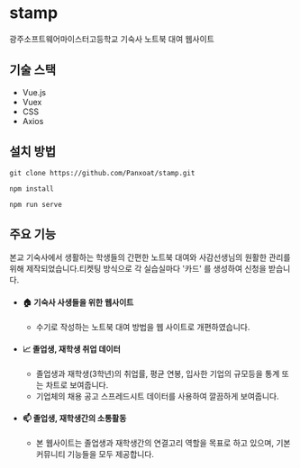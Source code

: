 # stamp

광주소프트웨어마이스터고등학교 기숙사 노트북 대여 웹사이트

## 기술 스택

- Vue.js
- Vuex
- CSS
- Axios

## 설치 방법
```
git clone https://github.com/Panxoat/stamp.git
```

```
npm install
```

```
npm run serve
```

## 주요 기능

본교 기숙사에서 생활하는 학생들의 간편한 노트북 대여와 사감선생님의 원활한 관리를 위해 제작되었습니다.티켓팅 방식으로 각 실습실마다 '카드' 를 생성하여 신청을 받습니다.

- #### 🏠 기숙사 사생들을 위한 웹사이트

  - 수기로 작성하는 노트북 대여 방법을 웹 사이트로 개편하였습니다.

- #### 📈 졸업생, 재학생 취업 데이터

  - 졸업생과 재학생(3학년)의 취업률, 평균 연봉, 입사한 기업의 규모등을 통계 또는 차트로 보여줍니다.
  - 기업체의 채용 공고 스프레드시트 데이터를 사용하여 깔끔하게 보여줍니다.

* #### 📫 졸업생, 재학생간의 소통활동

  - 본 웹사이트는 졸업생과 재학생간의 연결고리 역할을 목표로 하고 있으며, 기본 커뮤니티 기능들을 모두 제공합니다.